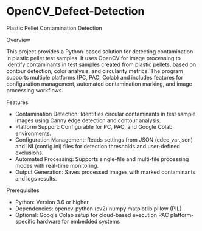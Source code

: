 # OpenCV_Defect-Detection

Plastic Pellet Contamination Detection

Overview

This project provides a Python-based solution for detecting contamination in plastic pellet test samples. It uses OpenCV for image processing to identify contaminants in test samples created from plastic pellets, based on contour detection, color analysis, and circularity metrics. The program supports multiple platforms (PC, PAC, Colab) and includes features for configuration management, automated contamination marking, and image processing workflows.

Features

* Contamination Detection: Identifies circular contaminants in test sample images using Canny edge detection and contour analysis.
* Platform Support: Configurable for PC, PAC, and Google Colab environments.
* Configuration Management: Reads settings from JSON (cdec_var.json) and INI (config.ini) files for detection thresholds and user-defined exclusions.
* Automated Processing: Supports single-file and multi-file processing modes with real-time monitoring.
* Output Generation: Saves processed images with marked contaminants and logs results.

Prerequisites
* Python: Version 3.6 or higher
* Dependencies:
  opencv-python (cv2)
  numpy
  matplotlib
  pillow (PIL)
* Optional:
  Google Colab setup for cloud-based execution
  PAC platform-specific hardware for embedded systems
